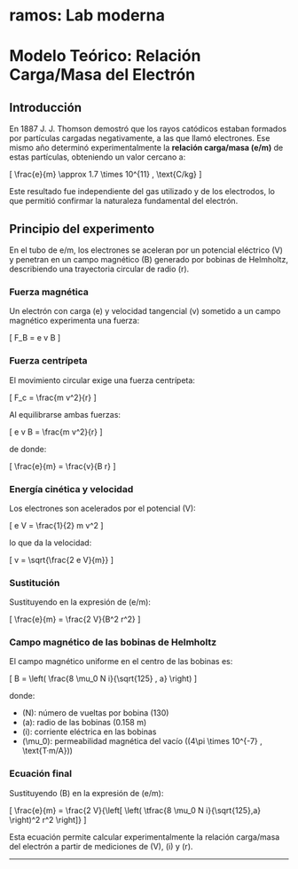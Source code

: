 # ramos:  Lab moderna
# Modelo Teórico: Relación Carga/Masa del Electrón

## Introducción

En 1887 J. J. Thomson demostró que los rayos catódicos estaban formados por partículas cargadas negativamente, a las que llamó electrones. Ese mismo año determinó experimentalmente la **relación carga/masa (e/m)** de estas partículas, obteniendo un valor cercano a:

\[
\frac{e}{m} \approx 1.7 \times 10^{11} \, \text{C/kg}
\]

Este resultado fue independiente del gas utilizado y de los electrodos, lo que permitió confirmar la naturaleza fundamental del electrón.

## Principio del experimento

En el tubo de e/m, los electrones se aceleran por un potencial eléctrico \(V\) y penetran en un campo magnético \(B\) generado por bobinas de Helmholtz, describiendo una trayectoria circular de radio \(r\). 

### Fuerza magnética

Un electrón con carga \(e\) y velocidad tangencial \(v\) sometido a un campo magnético experimenta una fuerza:

\[
F_B = e v B
\]

### Fuerza centrípeta

El movimiento circular exige una fuerza centrípeta:

\[
F_c = \frac{m v^2}{r}
\]

Al equilibrarse ambas fuerzas:

\[
e v B = \frac{m v^2}{r}
\]

de donde:

\[
\frac{e}{m} = \frac{v}{B r}
\]

### Energía cinética y velocidad

Los electrones son acelerados por el potencial \(V\):

\[
e V = \frac{1}{2} m v^2
\]

lo que da la velocidad:

\[
v = \sqrt{\frac{2 e V}{m}}
\]

### Sustitución

Sustituyendo en la expresión de \(e/m\):

\[
\frac{e}{m} = \frac{2 V}{B^2 r^2}
\]

### Campo magnético de las bobinas de Helmholtz

El campo magnético uniforme en el centro de las bobinas es:

\[
B = \left( \frac{8 \mu_0 N i}{\sqrt{125} \, a} \right)
\]

donde:

- \(N\): número de vueltas por bobina (130)  
- \(a\): radio de las bobinas (0.158 m)  
- \(i\): corriente eléctrica en las bobinas  
- \(\mu_0\): permeabilidad magnética del vacío \((4\pi \times 10^{-7} \, \text{T·m/A})\)

### Ecuación final

Sustituyendo \(B\) en la expresión de \(e/m\):

\[
\frac{e}{m} = \frac{2 V}{\left[ \left( \tfrac{8 \mu_0 N i}{\sqrt{125}\,a} \right)^2 r^2 \right]}
\]

Esta ecuación permite calcular experimentalmente la relación carga/masa del electrón a partir de mediciones de \(V\), \(i\) y \(r\).

---
